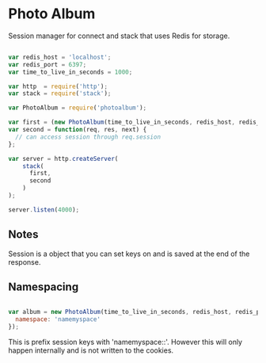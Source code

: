 # Photo Album

Session manager for connect and stack that uses Redis for storage.

```javascript

var redis_host = 'localhost';
var redis_port = 6397;
var time_to_live_in_seconds = 1000;

var http  = require('http');
var stack = require('stack');

var PhotoAlbum = require('photoalbum');

var first = (new PhotoAlbum(time_to_live_in_seconds, redis_host, redis_port)).middleware();
var second = function(req, res, next) {
  // can access session through req.session
};

var server = http.createServer(
    stack(
      first,
      second
    )
);

server.listen(4000);
```

## Notes

Session is a object that you can set keys on and is saved at the end of the
response.

## Namespacing

```javascript

var album = new PhotoAlbum(time_to_live_in_seconds, redis_host, redis_port, {
  namespace: 'namemyspace'
});

```

This is prefix session keys with 'namemyspace::'. However this will only happen internally and is not written to the cookies.

